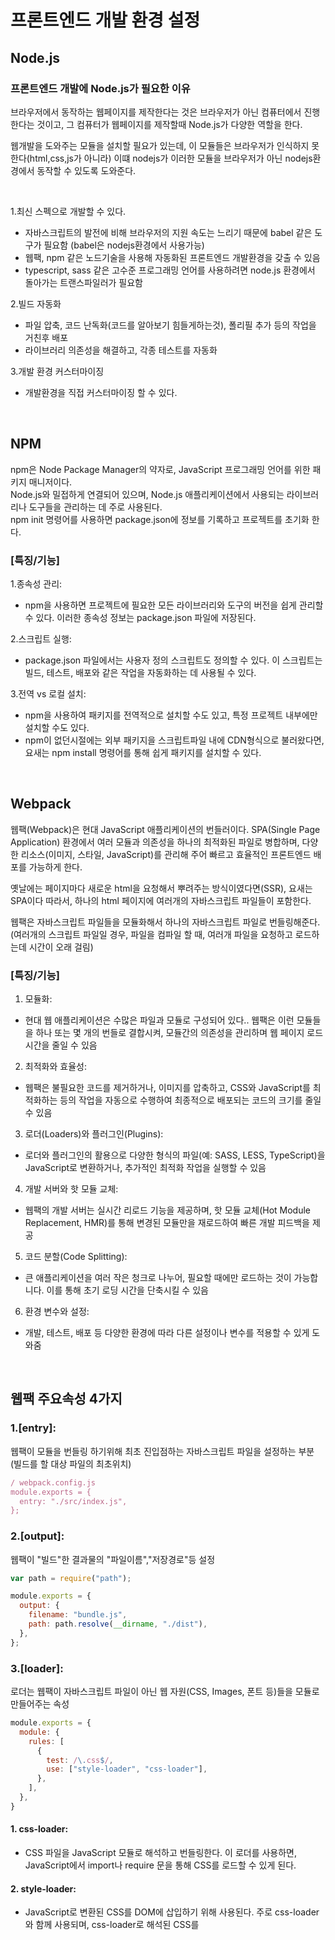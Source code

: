 # 프론트엔드 개발 환경 설정


## Node.js


### 프론트엔드 개발에 Node.js가 필요한 이유

브라우저에서 동작하는 웹페이지를 제작한다는 것은 브라우저가 아닌 컴퓨터에서 진행한다는 것이고, 
그 컴퓨터가 웹페이지를 제작할때 Node.js가 다양한 역할을 한다.

웹개발을 도와주는 모듈을 설치할 필요가 있는데, 이 모듈들은 브라우저가 인식하지 못한다(html,css,js가 아니라)
이떄 nodejs가 이러한 모듈을 브라우저가 아닌 nodejs환경에서 동작할 수 있도록 도와준다.

<br/>

1.최신 스펙으로 개발할 수 있다.
* 자바스크립트의 발전에 비해 브라우저의 지원 속도는 느리기 때문에 babel 같은 도구가 필요함 (babel은 nodejs환경에서 사용가능)
* 웹팩, npm 같은 노드기술을 사용해 자동화된 프론트엔드 개발환경을 갖출 수 있음
* typescript, sass 같은 고수준 프로그래밍 언어를 사용하려면 node.js 환경에서 돌아가는 트랜스파일러가 필요함

2.빌드 자동화
* 파일 압축, 코드 난독화(코드를 알아보기 힘들게하는것), 폴리필 추가 등의 작업을 거친후 배포
* 라이브러리 의존성을 해결하고, 각종 테스트를 자동화

3.개발 환경 커스터마이징
* 개발환경을 직접 커스터마이징 할 수 있다.

<br/>

## NPM

npm은 Node Package Manager의 약자로, JavaScript 프로그래밍 언어를 위한 패키지 매니저이다. <br/>
Node.js와 밀접하게 연결되어 있으며, Node.js 애플리케이션에서 사용되는 라이브러리나 도구들을 관리하는 데 주로 사용된다. <br/>
npm init 명령어를 사용하면 package.json에 정보를 기록하고 프로젝트를 초기화 한다.

### [특징/기능]

1.종속성 관리: 
* npm을 사용하면 프로젝트에 필요한 모든 라이브러리와 도구의 버전을 쉽게 관리할 수 있다. 이러한 종속성 정보는 package.json 파일에 저장된다.

2.스크립트 실행: 
* package.json 파일에서는 사용자 정의 스크립트도 정의할 수 있다. 이 스크립트는 빌드, 테스트, 배포와 같은 작업을 자동화하는 데 사용될 수 있다.

3.전역 vs 로컬 설치: 
* npm을 사용하여 패키지를 전역적으로 설치할 수도 있고, 특정 프로젝트 내부에만 설치할 수도 있다.
* npm이 없던시절에는 외부 패키지을 스크립트파일 내에 CDN형식으로 불러왔다면, 요새는 npm install 명령어를 통해 쉽게 패키지를 설치할 수 있다.

<br/>

## Webpack

웹팩(Webpack)은 현대 JavaScript 애플리케이션의 번들러이다. SPA(Single Page Application) 환경에서 여러 모듈과 의존성을 하나의 최적화된 파일로 병합하며, 
다양한 리소스(이미지, 스타일, JavaScript)를 관리해 주어 빠르고 효율적인 프론트엔드 배포를 가능하게 한다.

옛날에는 페이지마다 새로운 html을 요청해서 뿌려주는 방식이였다면(SSR), 요새는 SPA이다 따라서, 하나의 html 페이지에 여러개의 자바스크립트 파일들이 포함한다.

웹팩은 자바스크립트 파일들을 모듈화해서 하나의 자바스크립트 파일로 번들링해준다.
(여러개의 스크립트 파일일 경우, 파일을 컴파일 할 때, 여러개 파일을 요청하고 로드하는데 시간이 오래 걸림)


### [특징/기능]
1. 모듈화:
* 현대 웹 애플리케이션은 수많은 파일과 모듈로 구성되어 있다.. 웹팩은 이런 모듈들을 하나 또는 몇 개의 번들로 결합시켜, 모듈간의 의존성을 관리하며 웹 페이지 로드 시간을 줄일 수 있음

2. 최적화와 효율성:
* 웹팩은 불필요한 코드를 제거하거나, 이미지를 압축하고, CSS와 JavaScript를 최적화하는 등의 작업을 자동으로 수행하여 최종적으로 배포되는 코드의 크기를 줄일 수 있음

3. 로더(Loaders)와 플러그인(Plugins):
* 로더와 플러그인의 활용으로 다양한 형식의 파일(예: SASS, LESS, TypeScript)을 JavaScript로 변환하거나, 추가적인 최적화 작업을 실행할 수 있음

4. 개발 서버와 핫 모듈 교체:
* 웹팩의 개발 서버는 실시간 리로드 기능을 제공하며, 핫 모듈 교체(Hot Module Replacement, HMR)를 통해 변경된 모듈만을 재로드하여 빠른 개발 피드백을 제공

5. 코드 분할(Code Splitting):
* 큰 애플리케이션을 여러 작은 청크로 나누어, 필요할 때에만 로드하는 것이 가능합니다. 이를 통해 초기 로딩 시간을 단축시킬 수 있음

6. 환경 변수와 설정:
* 개발, 테스트, 배포 등 다양한 환경에 따라 다른 설정이나 변수를 적용할 수 있게 도와줌

<br/>

## 웹팩 주요속성 4가지


### 1.[entry]:

웹팩이 모듈을 번들링 하기위해 최초 진입점하는 자바스크립트 파일을 설정하는 부분(빌드를 할 대상 파일의 최초위치) 

```javascript
/ webpack.config.js
module.exports = {
  entry: "./src/index.js",
};
```

### 2.[output]:

웹팩이 "빌드"한 결과물의 "파일이름","저장경로"등 설정

```javascript
var path = require("path");

module.exports = {
  output: {
    filename: "bundle.js",
    path: path.resolve(__dirname, "./dist"),
  },
};
```

### 3.[loader]:

로더는 웹팩이 자바스크립트 파일이 아닌 웹 자원(CSS, Images, 폰트 등)들을 모듈로 만들어주는 속성

```javascript
module.exports = {
  module: {
    rules: [
      {
        test: /\.css$/,
        use: ["style-loader", "css-loader"],
      },
    ],
  },
}
```

#### 1. css-loader:
* CSS 파일을 JavaScript 모듈로 해석하고 번들링한다. 이 로더를 사용하면, JavaScript에서 import나 require 문을 통해 CSS를 로드할 수 있게 된다.

#### 2. style-loader:
* JavaScript로 변환된 CSS를 DOM에 삽입하기 위해 사용된다. 주로 css-loader와 함께 사용되며, css-loader로 해석된 CSS를 <style> 태그로 DOM에 추가한다.

#### 3. file-loader:
* 파일(예: 이미지, 폰트 등)을 처리하고 웹팩의 output 디렉토리에 해당 파일을 복사한다. 이로써 해당 파일에 대한 URL을 생성하게 되며, 최종 번들에 이 URL을 포함시켜 접근이 가능하게 한다.

#### 4. url-loader:
* file-loader와 유사한 작업을 수행하지만, 설정한 크기의 임계값을 기준으로 작은 파일을 Base64 인코딩하여 직접 JavaScript 번들에 포함시킬 수 있다. 이는 HTTP 요청 수를 줄이는 데 도움이 되지만, 큰 파일에 대해 사용할 경우 번들의 크기가 너무 커질 수 있으므로 주의가 필요하다.

#### 5. sass-loader:
* SASS/SCSS 파일을 웹팩이 처리할 수 있는 CSS로 변환한다. 이 로더는 node-sass 또는 dart-sass와 함께 작동하여, 웹팩 빌드 프로세스 중에 SASS 파일을 일반 CSS로 컴파일한다. 주로 css-loader와 style-loader와 체인으로 함께 사용되며, 개발자가 JavaScript에서 직접 SASS 스타일을 import할 수 있게 해준다.

#### 참고: https://webpack.js.org/loaders/

### 4.[plugin]:

웹팩에 "추가적인 기능"을 제공하는 속성 <br/>
로더는 파일을 빌드하는 과정에 관여하는 반면, 플러그인은 빌드된 결과물의 형태를 바꾸는 속성

```javascript
module.exports = {
  plugins: [new CleanWebpackPlugin()], //빌드 이전 결과물을 제거하는 플러그인
}
```

#### 1.BannerPlugin
컴파일된 출력 파일의 맨 위에 배너 또는 헤더를 추가하는 데 사용된다. 이는 주로 라이선스나 프로젝트 정보와 같은 메타 정보를 포함시키기 위해 사용된다.

#### 2.DefinePlugin
컴파일 시간에 전역 상수를 정의하는 데 사용된다. 이 플러그인을 사용하여 환경 변수 같은 값을 코드에 주입할 수 있다. 예를 들면, 개발 및 프로덕션 환경에 따라 다른 API 엔드포인트를 사용하고 싶을 때 유용하다.

#### 3.HtmlWebpackPlugin
HTML 파일을 생성하며, 웹팩으로 번들링된 JavaScript, CSS, 그 외 자원들을 자동으로 HTML에 포함시켜준다. SPA(Single Page Application)나 여러 페이지로 구성된 애플리케이션에서 유용하게 사용된다.

#### 4.CleanWebpackPlugin
매번 웹팩을 실행할 때마다, 이전에 생성된 빌드 파일들을 자동으로 삭제하는 데 사용된다. 이로써 빌드 디렉토리가 오래된 또는 불필요한 파일로 인해 오염되는 것을 방지한다.

#### 5.MiniCssExtractPlugin
JavaScript에서 분리된 CSS를 별도의 파일로 추출하는 데 사용된다. 이렇게 함으로써, CSS를 비동기적으로 로드하거나 별도의 CSS 파일로 캐시하는 것이 가능해져 웹의 로딩 성능이 향상된다.

#### 참고: https://webpack.js.org/configuration/plugins/

<br/>

## webpack-dev-server

webpack-dev-server는 웹팩으로 번들링된 웹 애플리케이션을 개발 환경에서 빠르고 효율적으로 테스트하고 미리보기 위한 간단한 웹 서버이다. 

```javascript
npm i -D webpack-dev-server // 설치 명령어 
```

```javascript
{
  "scripts": {
    "start": "webpack-dev-server" // 웹팩 개발서버 실행
  }
}
```

```javascript
//웹팩 데브서버 설정
devServer: {
  overlay: true, // 컴파일 중 에러나 경고가 발생하면 브라우저 화면에 오버레이를 통해 표시
  stats: "errors-only", // 통계 출력을 '오류만'으로 제한
  contentBase: path.join(__dirname, "dist"),  // 번들된 파일들을 제공할 경로
  publicPath: "/", // 번들된 자원을 제공할 경로 (웹 서버 기준)
  host: "dev.domain.com", // 개발 서버의 호스트명을 설정
  port: 8081, // 웹팩 서버 포트 번호
  historyApiFallback: true, // 404 응답 대신 index.html을 제공 (클라이언트 측 라우팅에 유용)
  // before: (app) => { // 개발 서버 실행 전 특정 라우트 설정 (예: mock API)
  //   app.get("/api/keywords", (req, res) => {
  //     res.json([
  //       { keyword: "이탈리아" },
  //       { keyword: "세프의요리" },
  //       { keyword: "제철" },
  //       { keyword: "홈파티" },
  //     ]);
  //   });
  // },
  before: (app) => { // `apiMocker` 라이브러리를 사용하여 mock API 설정
    app.use(apiMocker("/api", "mocks/api"));
  },
  proxy: {
    "/api": "http://localhost:8081", // "/api"로 시작하는 요청을 `http://localhost:8081`로 프록시
  },
}
```

위에 없는옵션들은 공식문서에서 천천히 읽고 설정해주면 된다. 

#### 참고: https://webpack.js.org/configuration/dev-server/

<br/>

## 바벨(Babel)
Babel은 JavaScript 컴파일러로써, 최신 JavaScript(ES6 이상) 문법을 이전 버전의 JavaScript(ES5 등)로 변환해주는 도구이다. <br/>
이는 오래된 브라우저나 환경에서도 최신 JavaScript 코드를 호환성 있게 실행할 수 있도록 도와준다. Babel은 플러그인과 프리셋의 시스템을 사용하여 변환 과정을 매우 유연하게 구성할 수 있습니다.

### 프리셋
Babel의 프리셋은 특정 변환을 위한 여러 플러그인의 집합이다. 필요한 플러그인을 일일이 설정하는 일은 매우 난해한 일이기 때문이다.
즉 목적에 맞게 여러가지 플러그인을 세트로 모아놓은 것을 "프리셋"이라고 한다.Babel과 관련된 이러한 프리셋들은 바벨 설정 파일 (예: .babelrc 또는 babel.config.js)에서 presets 배열 안에 정의되어 사용된다.

### [자주쓰는 preset]:
#### 1. @babel/preset-env
ES2015 이후의 모든 버전의 JavaScript를 ES5로 변환해준니다. targets 옵션을 통해 특정 브라우저나 환경을 지정하면, 해당 환경에서 지원되는 기능은 변환하지 않고, 지원되지 않는 기능만 변환하는 스마트한 변환을 수행한다.

#### 2. @babel/preset-flow
기능: preset-flow는 Flow 타입 주석을 제거하여 표준 JavaScript로 코드를 변환한다. Flow는 정적 타입 검사를 위한 JavaScript 확장이다.

#### 3. @babel/preset-react
React JSX 문법과 기타 React 관련 기능들을 변환하는 데 사용된다. JSX는 React 컴포넌트를 정의할 때 사용하는 XML과 유사한 문법이다.

#### 4. @babel/preset-typescript
TypeScript 코드를 표준 JavaScript로 변환한다. TypeScript는 정적 타입 검사를 제공하는 JavaScript의 확장이다. 이 프리셋을 사용하여 TypeScript의 타입 주석 및 기타 TypeScript 전용 문법을 제거한다.

```javascript
// babel.config.js:
module.exports = {
  presets: ["@babel/preset-env","@babel/preset-flow","@babel/preset-react","@babel/preset-typescript"],
}
```

#### 참고: https://babeljs.io/docs/presets

<br/>

## ESLint
ESLint는 자바스크립트 코드에서 발견되는 문제점들을 식별해주는 정적 분석 도구이다. 코드의 포맷을 일관적으로 유지하고, 버그를 예방하며, 특정 스타일 가이드라인을 강제하기 위해 사용한다. ESLint 설정 파일은 프로젝트의 루트에 위치하며, 다양한 옵션을 통해 사용자가 규칙을 사용자 정의할 수 있게 해준다.
```javascript
module.exports = {
    "env": {
        "browser": true,
        "es2021": true
    },
    "extends": "eslint:recommended",
    "overrides": [
    ],
    "parserOptions": {
        "ecmaVersion": "latest",
        "sourceType": "module"
    },
    "rules": {
    }
}
```

#### 1.env:
* 이 옵션은 코드가 실행될 환경을 정의한다. 여기서는 "browser"와 "es2021"이 설정되어 있어, 브라우저 환경과 ECMAScript 2021 버전의 최신 기능을 사용할 수 있다.

#### 2.extends:
* 기본 ESLint 규칙 외에도 다른 규칙 세트를 확장하여 사용할 수 있다. 여기서는 "eslint:recommended"를 사용하여 ESLint에서 권장하는 기본 규칙 세트를 활성화하고 있다.

#### 3.overrides:
* 특정 파일에 대해 다른 ESLint 규칙을 적용하려면 이 옵션을 사용한다.

#### 4.parserOptions:
* 파서 옵션을 설정하여 JavaScript 버전(여기서는 "latest") 및 소스 유형(여기서는 "module")을 지정한다. 이렇게 하면 최신 ECMAScript 버전의 구문을 사용할 수 있고, 모듈 형식으로 코드를 작성할 수 있다.

#### 5.rules:
* ESLint 규칙을 개별적으로 설정하거나 재정의하는 옵션이다. 

#### 참고: https://eslint.org/docs/latest/use/getting-started

<br/>

## Prettier
Prettier는 코드 포매팅 도구로, 개발자들이 작성한 코드를 일관된 스타일로 자동으로 정리해주는 도구이다. 프로젝트에서 사용하는 여러 언어와 파일 형식을 지원하며, 팀원들 간의 코드 스타일 차이를 줄여 코드 리뷰 과정을 더 간결하고 효율적으로 만들어즌다. 설정 옵션을 통해 특정 코딩 스타일 가이드라인을 준수하도록 커스터마이징할 수 있다. Prettier의 설정은 보통 prettierrc 파일에 작성하는데, prettierrc 파일에는 Prettier가 코드를 어떻게 포맷해야 하는지에 대한 다양한 규칙과 설정이 들어있다. 간단한 Prettier의 설정파일을 살펴보면, 

```javascript
{
  "tabWidth": 2,
  "semi": true,
  "singleQuote": true,
  "trailingComma": "all",
  "bracketSpacing": true
}
```
* tabWidth: 한 탭의 공백 수를 정의. (예: "tabWidth": 2는 탭 한 개가 2개의 공백과 같은 폭을 가짐)
* semi: 세미콜론의 사용 여부를 정의. true로 설정하면 문장 끝에 세미콜론이 자동으로 추가
* singleQuote: 문자열을 작성할 때 단일 따옴표를 사용할지, 아니면 이중 따옴표를 사용할지 정의
* trailingComma: 객체 또는 배열의 마지막 항목 뒤에 쉼표를 추가할지 여부를 정의. 이렇게 하면 Git 차이점이 더 명확해지고, 요소를 추가하거나 제거할 때 실수할 가능성이 줄어듬
* bracketSpacing: 객체 리터럴에서 괄호 사이에 공백을 넣을지 여부를 결정


또는 eslintrc파일에서 추천 프리티어 플러그인 추가함으로써 간단하게 설정할 수 있다
```javascirpt
extends: ["eslint:recommended", "plugin:prettier/recommended"],
```

#### 참고: https://prettier.io/docs/en/options.html

<br/>

## 폴더 구성

- src: 검색 어플리케이션 프론트엔드 소스
- server: 검색 어플리케이션 API 서버 코드 
- resource: 강의 진행에 필요한 자료. 이미지나 이론 실습용 코드
- react-sample: 마지막에 순서인 리액트 개발환경 구성을 위한 실습 코드

<br/>

## 브랜치

- `1-webpack/1-entry`: 웹팩 엔트리/아웃풋 실습
- `1-webpack/2-loader`: 웹팩 로더 실습
- `1-webpack/3-plugin`: 웹팩 플러그인 실습
- `2-babel/1-babel`: 바벨 실습
- `2-babel/2-sass`: 사스 실습
- `3-lint/1-eslint`: 린트 실습
- `3-lint/2-prettier`: 프리티어 실습
- `4-webpack/1-dev-server`: 웹팩 개발 서버 실습
- `4-webpack/2-hot`: 웹팩 핫로딩 실습
- `4-webpack/3-optimazation`: 웹팩 최적화 실습
- `5-sample/1-react`: 리액트 샘플 실습
- `master`: 최종 결과물

<br/>

## 참고
* https://webpack.kr/concepts/
* https://babeljs.io/docs/
* https://eslint.org/docs/latest/
* https://prettier.io/docs/en/
* https://jeonghwan-kim.github.io/series/2019/12/09/frontend-dev-env-npm.html#1-%ED%94%84%EB%A1%A0%ED%8A%B8%EC%97%94%EB%93%9C-%EA%B0%9C%EB%B0%9C%EC%97%90-nodejs%EA%B0%80-%ED%95%84%EC%9A%94%ED%95%9C-%EC%9D%B4%EC%9C%A0
